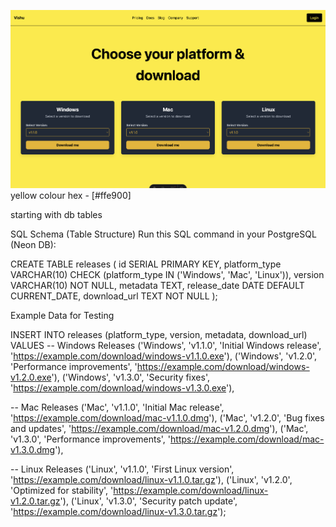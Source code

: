![alt text](image.png)
yellow colour hex - [#ffe900]

starting with db tables

SQL Schema (Table Structure)
Run this SQL command in your PostgreSQL (Neon DB):

CREATE TABLE releases (
    id SERIAL PRIMARY KEY,
    platform_type VARCHAR(10) CHECK (platform_type IN ('Windows', 'Mac', 'Linux')),
    version VARCHAR(10) NOT NULL,
    metadata TEXT,
    release_date DATE DEFAULT CURRENT_DATE,
    download_url TEXT NOT NULL
);

Example Data for Testing

INSERT INTO releases (platform_type, version, metadata, download_url)
VALUES 
-- Windows Releases
('Windows', 'v1.1.0', 'Initial Windows release', 'https://example.com/download/windows-v1.1.0.exe'),
('Windows', 'v1.2.0', 'Performance improvements', 'https://example.com/download/windows-v1.2.0.exe'),
('Windows', 'v1.3.0', 'Security fixes', 'https://example.com/download/windows-v1.3.0.exe'),

-- Mac Releases
('Mac', 'v1.1.0', 'Initial Mac release', 'https://example.com/download/mac-v1.1.0.dmg'),
('Mac', 'v1.2.0', 'Bug fixes and updates', 'https://example.com/download/mac-v1.2.0.dmg'),
('Mac', 'v1.3.0', 'Performance improvements', 'https://example.com/download/mac-v1.3.0.dmg'),

-- Linux Releases
('Linux', 'v1.1.0', 'First Linux version', 'https://example.com/download/linux-v1.1.0.tar.gz'),
('Linux', 'v1.2.0', 'Optimized for stability', 'https://example.com/download/linux-v1.2.0.tar.gz'),
('Linux', 'v1.3.0', 'Security patch update', 'https://example.com/download/linux-v1.3.0.tar.gz');
